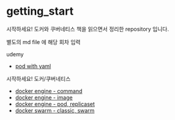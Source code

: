 # getting_start
시작하세요! 도커와 쿠버네티스 책을 읽으면서 정리한 repository 입니다.

별도의 md file 에 해당 회차 입력

udemy
- [pod with yaml](./udemy/podWithYaml/README.md)


시작하세요! 도커/쿠버네티스
- [docker engine - command](./gettingStart/docker_engine/dockerCommand.md)
- [docker engine - image](./gettingStart/docker_engine/dockerImage.md)
- [docker engine - pod, replicaset](./gettingStart/docker_engine/pod.md)
- [docker swarm - classic, swarm](./gettingStart/docker_swarm/dockerSwarm.md)
